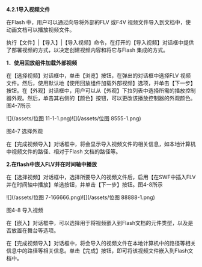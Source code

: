 **4.2.1导入视频文件**

在Flash 中，用户可以通过向导将外部的FLV 或F4V 视频文件导入到文档中，使动画文档可以播放视频文件。

执行【文件】\|【导入】\|【导入视频】命令，在打开的【导入视频】对话框中提供了部署视频的方式，以决定创建视频内容和将它与Flash 集成的方式。

**1．使用回放组件加载外部视频**

在【选择视频】对话框中，单击【浏览】按钮，在弹出的对话框中选择FLV 视频文件。然后，使用默认地【使用回放组件加载外部视频】选项，并单击【下一步】按钮。在【外观】对话框中，用户可以从【外观】下拉列表中选择所需的播放控制器外观。然后，单击其右侧的【颜色】按钮，可以更改该播放控制器的外观颜色。图4-7所示

![](/assets/位图 11-1-1.png)![](/assets/位图 8555-1.png)

图4-7 选择外观

在【完成视频导入】对话框中，将会显示导入视频文件的相关信息，如本地计算机中视频文件的路径、相对于Flash 文档的路径等。

**2.在flash中嵌入FLV并在时间轴中播放**

在【选择视频】对话框中，选择所要导入的视频文件后，启用【在SWF中插入FLV并在时间轴中播放】单选按钮，并单击【下一步】按钮。图4-8所示

![](/assets/位图 7-166666.png)![](/assets/位图 88888-1.png)

图4-8 导入视频

在【嵌入】对话框中，可以选择用于将视频嵌入到Flash文档的元件类型，以及是否放置在舞台等选项。

在【完成视频导入】对话框中，将会导入的视频文件在本地计算机中的路径等相关信息中的路径等相关信息。单击【完成】按钮，即可将该视频文件嵌入到Flash文档中。


